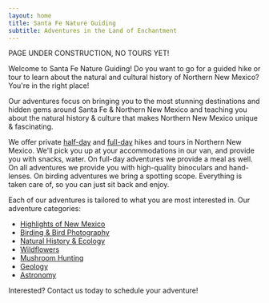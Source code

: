 ```yaml
---
layout: home
title: Santa Fe Nature Guiding
subtitle: Adventures in the Land of Enchantment
---
```


PAGE UNDER CONSTRUCTION, NO TOURS YET!

Welcome to Santa Fe Nature Guiding! Do you want to go for a guided hike or tour to learn about the natural and cultural history of Northern New Mexico? You're in the right place!

Our adventures focus on bringing you to the most stunning destinations and hidden gems around Santa Fe & Northern New Mexico and teaching you about the natural history & culture that makes Northern New Mexico unique & fascinating.

We offer private [half-day](/adventures/halfday) and [full-day](/adventures/fullday) hikes and tours in Northern New Mexico. We'll pick you up at your accommodations in our van, and provide you with snacks, water. On full-day adventures we provide a meal as well. On all adventures we provide you with high-quality binoculars and hand-lenses. On birding adventures we bring a spotting scope. Everything is taken care of, so you can just sit back and enjoy.

Each of our adventures is tailored to what you are most interested in. Our adventure categories:
- [Highlights of New Mexico](/adventures/highlights)
- [Birding & Bird Photography](/adventures/birding)
- [Natural History & Ecology](/adventures/naturalhistory)
- [Wildflowers](/adventures/wildflowers)
- [Mushroom Hunting](/adventures/mushrooming)
- [Geology](/adventures/geology)
- [Astronomy](/adventures/astronomy)

Interested? Contact us today to schedule your adventure!